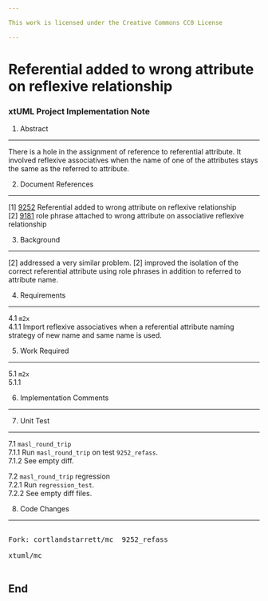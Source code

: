 ```yaml
---

This work is licensed under the Creative Commons CC0 License

---
```


# Referential added to wrong attribute on reflexive relationship
### xtUML Project Implementation Note


1. Abstract
-----------
There is a hole in the assignment of reference to referential
attribute.  It involved reflexive associatives when the name of
one of the attributes stays the same as the referred to attribute.

2. Document References
----------------------
[1] [9252](https://support.onefact.net/redmine/issues/9252) Referential added to wrong attribute on reflexive relationship  
[2] [9181](https://support.onefact.net/redmine/issues/9181) role phrase attached to wrong attribute on associative reflexive relationship  

3. Background
-------------
[2] addressed a very similar problem.  [2] improved the isolation of the
correct referential attribute using role phrases in addition to referred
to attribute name.

4. Requirements
---------------
4.1 `m2x`  
4.1.1 Import reflexive associatives when a referential attribute naming
strategy of new name and same name is used.

5. Work Required
----------------
5.1 `m2x`  
5.1.1 

6. Implementation Comments
--------------------------

7. Unit Test
------------
7.1 `masl_round_trip`  
7.1.1 Run `masl_round_trip` on test `9252_refass`.  
7.1.2 See empty diff.

7.2 `masl_round_trip` regression  
7.2.1 Run `regression_test`.  
7.2.2 See empty diff files.

8. Code Changes
---------------
<pre>

Fork: cortlandstarrett/mc  9252_refass

xtuml/mc

</pre>

End
---

